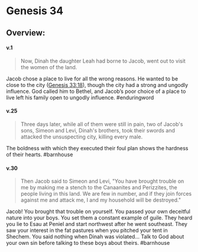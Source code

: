 # Genesis 34

## Overview:



#### v.1
>Now, Dinah the daughter Leah had borne to Jacob, went out to visit the women of the land.

 Jacob chose a place to live for all the wrong reasons. He wanted to be close to the city ([Genesis 33:18](Genesis33#v.18)), though the city had a strong and ungodly influence. God called him to Bethel, and Jacob’s poor choice of a place to live left his family open to ungodly influence.
 #enduringword 

#### v.25
>Three days later, while all of them were still in pain, two of Jacob's sons, Simeon and Levi, Dinah's brothers, took their swords and attacked the unsuspecting city, killing every male.

The boldness with which they executed their foul plan shows the hardness of their hearts.
#barnhouse 

#### v.30
>Then Jacob said to Simeon and Levi, "You have brought trouble on me by making me a stench to the Canaanites and Perizzites, the people living in this land. We are few in number, and if they join forces against me and attack me, I and my household will be destroyed."

Jacob! You brought that trouble on yourself. You passed your own deceitful nature into your boys. You set them a constant example of guile. They heard you lie to Esau at Peniel and start northwest after he went southeast. They saw your interest in the fat pastures when you pitched your tent in Shechem. You said nothing when Dinah was violated… Talk to God about your own sin before talking to these boys about theirs.
#barnhouse 
